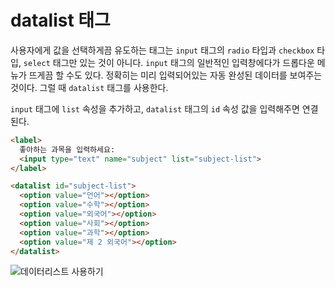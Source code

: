 # datalist 태그
사용자에게 값을 선택하게끔 유도하는 태그는 `input` 태그의 `radio` 타입과 `checkbox` 타입, `select` 태그만 있는 것이 아니다. `input` 태그의 일반적인 입력창에다가 드롭다운 메뉴가 뜨게끔 할 수도 있다. 정확히는 미리 입력되어있는 자동 완성된 데이터를 보여주는 것이다. 그럴 때 `datalist` 태그를 사용한다.

`input` 태그에 `list` 속성을 추가하고, `datalist` 태그의 `id` 속성 값을 입력해주면 연결된다.

```html
<label>
  좋아하는 과목을 입력하세요:
  <input type="text" name="subject" list="subject-list">
</label>

<datalist id="subject-list">
  <option value="언어"></option>
  <option value="수학"></option>
  <option value="외국어"></option>
  <option value="사회"></option>
  <option value="과학"></option>
  <option value="제 2 외국어"></option>
</datalist>
```

![데이터리스트 사용하기](https://drive.google.com/uc?export=view&id=1IxGhUoU_Ayet6Pm5R4NMv9QKmtVsKmdU)